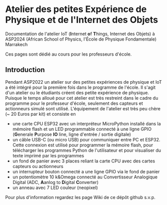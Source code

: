 # Atelier des petites Expérience de Physique et de l'Internet des Objets 
Documentation de l'atelier IoT (**I**nternet **o**f **T**hings, Internet des Objets) à ASP2024 (African School of Physics, l'École de Physique Fondamentale) Marrakech

Ces pages sont dédié au cours pour les professeurs d'école.

## Introduction
Pendant ASP2022 un atelier sur des petites expériences de physique et IoT a été intégré pour la première fois dans le programme de l'école. Il s'agit d'un atelier ou le étudiants créent des petite expérience de physique. Puisque le temps alloué pour cet atelier est très restreint dans le cadre du programme pour le professeur d'école, seulement des capteurs et actionneurs simulé sont utilisé.
L'équipement de l'atelier est très peu chère (~ 20 Euros par kit) et consiste en
* une carte CPU ESP32 avec un interpréteur MicroPython installé dans la mémoire flash et un LED programmable connecté à une ligne GPIO (**G**enerale **P**urpose **IO** line, ligne d'entrée / sortie digitale)
* un câble USB-C (ou micro USB) pour communiquer entre PC et ESP32. Cette connexion est utilisé pour programmer la mémoire flash, pour télécharger les programmes Python de l'utilisateur et pour visualiser du texte imprimé par les programmes
* un fond de panier avec 3 places reliant la carte CPU avec des cartes capteurs ou actionneurs
* un interrupteur bouton connecté a une ligne GPIO via le fond de panier
* un potentiomètre 10 k&Omega connecté au Convertisseur Analogique Digital (ADC, **A**anlog to **D**igital **C**onverter)
* un anneau avec 7 LED couleur (neopixel)

Pour plus d'information regardez les page Wiki de ce dépôt github s.v.p.
